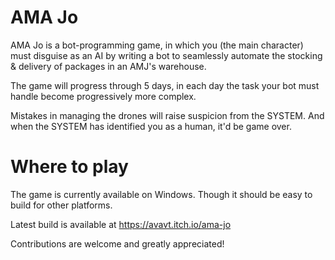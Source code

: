 # AMA Jo

AMA Jo is a bot-programming game, in which you (the main character) must disguise as an AI by writing a bot to seamlessly automate the stocking & delivery of packages in an AMJ's warehouse.

The game will progress through 5 days, in each day the task your bot must handle become progressively more complex.

Mistakes in managing the drones will raise suspicion from the SYSTEM. And when the SYSTEM has identified you as a human, it'd be game over.

# Where to play

The game is currently available on Windows. Though it should be easy to build for other platforms.

Latest build is available at https://avavt.itch.io/ama-jo

Contributions are welcome and greatly appreciated!
